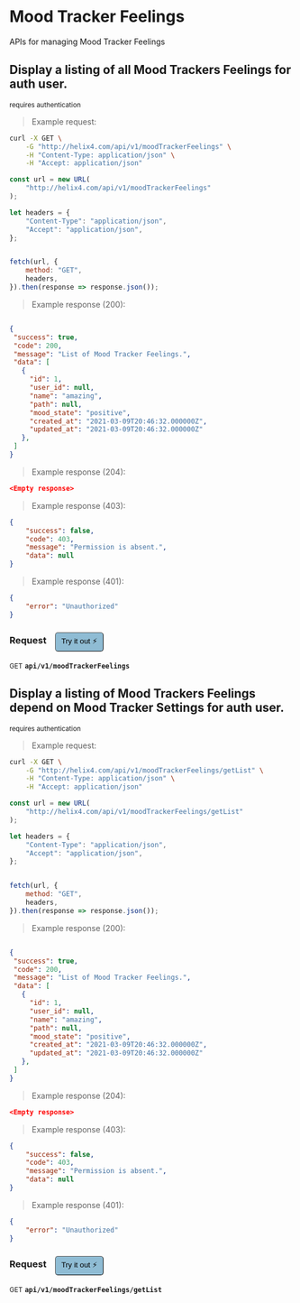 # Mood Tracker Feelings

APIs for managing Mood Tracker Feelings

## Display a listing of all Mood Trackers Feelings for auth user.

<small class="badge badge-darkred">requires authentication</small>



> Example request:

```bash
curl -X GET \
    -G "http://helix4.com/api/v1/moodTrackerFeelings" \
    -H "Content-Type: application/json" \
    -H "Accept: application/json"
```

```javascript
const url = new URL(
    "http://helix4.com/api/v1/moodTrackerFeelings"
);

let headers = {
    "Content-Type": "application/json",
    "Accept": "application/json",
};


fetch(url, {
    method: "GET",
    headers,
}).then(response => response.json());
```


> Example response (200):

```json

{
 "success": true,
 "code": 200,
 "message": "List of Mood Tracker Feelings.",
 "data": [
   {
     "id": 1,
     "user_id": null,
     "name": "amazing",
     "path": null,
     "mood_state": "positive",
     "created_at": "2021-03-09T20:46:32.000000Z",
     "updated_at": "2021-03-09T20:46:32.000000Z"
   },
 ]
}
```
> Example response (204):

```json
<Empty response>
```
> Example response (403):

```json
{
    "success": false,
    "code": 403,
    "message": "Permission is absent.",
    "data": null
}
```
> Example response (401):

```json
{
    "error": "Unauthorized"
}
```
<div id="execution-results-GETapi-v1-moodTrackerFeelings" hidden>
    <blockquote>Received response<span id="execution-response-status-GETapi-v1-moodTrackerFeelings"></span>:</blockquote>
    <pre class="json"><code id="execution-response-content-GETapi-v1-moodTrackerFeelings"></code></pre>
</div>
<div id="execution-error-GETapi-v1-moodTrackerFeelings" hidden>
    <blockquote>Request failed with error:</blockquote>
    <pre><code id="execution-error-message-GETapi-v1-moodTrackerFeelings"></code></pre>
</div>
<form id="form-GETapi-v1-moodTrackerFeelings" data-method="GET" data-path="api/v1/moodTrackerFeelings" data-authed="1" data-hasfiles="0" data-headers='{"Content-Type":"application\/json","Accept":"application\/json"}' onsubmit="event.preventDefault(); executeTryOut('GETapi-v1-moodTrackerFeelings', this);">
<h3>
    Request&nbsp;&nbsp;&nbsp;
        <button type="button" style="background-color: #8fbcd4; padding: 5px 10px; border-radius: 5px; border-width: thin;" id="btn-tryout-GETapi-v1-moodTrackerFeelings" onclick="tryItOut('GETapi-v1-moodTrackerFeelings');">Try it out ⚡</button>
    <button type="button" style="background-color: #c97a7e; padding: 5px 10px; border-radius: 5px; border-width: thin;" id="btn-canceltryout-GETapi-v1-moodTrackerFeelings" onclick="cancelTryOut('GETapi-v1-moodTrackerFeelings');" hidden>Cancel</button>&nbsp;&nbsp;
    <button type="submit" style="background-color: #6ac174; padding: 5px 10px; border-radius: 5px; border-width: thin;" id="btn-executetryout-GETapi-v1-moodTrackerFeelings" hidden>Send Request 💥</button>
    </h3>
<p>
<small class="badge badge-green">GET</small>
 <b><code>api/v1/moodTrackerFeelings</code></b>
</p>
<p>
<label id="auth-GETapi-v1-moodTrackerFeelings" hidden>Authorization header: <b><code>Bearer </code></b><input type="text" name="Authorization" data-prefix="Bearer " data-endpoint="GETapi-v1-moodTrackerFeelings" data-component="header"></label>
</p>
</form>


## Display a listing of Mood Trackers Feelings depend on Mood Tracker Settings for auth user.

<small class="badge badge-darkred">requires authentication</small>



> Example request:

```bash
curl -X GET \
    -G "http://helix4.com/api/v1/moodTrackerFeelings/getList" \
    -H "Content-Type: application/json" \
    -H "Accept: application/json"
```

```javascript
const url = new URL(
    "http://helix4.com/api/v1/moodTrackerFeelings/getList"
);

let headers = {
    "Content-Type": "application/json",
    "Accept": "application/json",
};


fetch(url, {
    method: "GET",
    headers,
}).then(response => response.json());
```


> Example response (200):

```json

{
 "success": true,
 "code": 200,
 "message": "List of Mood Tracker Feelings.",
 "data": [
   {
     "id": 1,
     "user_id": null,
     "name": "amazing",
     "path": null,
     "mood_state": "positive",
     "created_at": "2021-03-09T20:46:32.000000Z",
     "updated_at": "2021-03-09T20:46:32.000000Z"
   },
 ]
}
```
> Example response (204):

```json
<Empty response>
```
> Example response (403):

```json
{
    "success": false,
    "code": 403,
    "message": "Permission is absent.",
    "data": null
}
```
> Example response (401):

```json
{
    "error": "Unauthorized"
}
```
<div id="execution-results-GETapi-v1-moodTrackerFeelings-getList" hidden>
    <blockquote>Received response<span id="execution-response-status-GETapi-v1-moodTrackerFeelings-getList"></span>:</blockquote>
    <pre class="json"><code id="execution-response-content-GETapi-v1-moodTrackerFeelings-getList"></code></pre>
</div>
<div id="execution-error-GETapi-v1-moodTrackerFeelings-getList" hidden>
    <blockquote>Request failed with error:</blockquote>
    <pre><code id="execution-error-message-GETapi-v1-moodTrackerFeelings-getList"></code></pre>
</div>
<form id="form-GETapi-v1-moodTrackerFeelings-getList" data-method="GET" data-path="api/v1/moodTrackerFeelings/getList" data-authed="1" data-hasfiles="0" data-headers='{"Content-Type":"application\/json","Accept":"application\/json"}' onsubmit="event.preventDefault(); executeTryOut('GETapi-v1-moodTrackerFeelings-getList', this);">
<h3>
    Request&nbsp;&nbsp;&nbsp;
        <button type="button" style="background-color: #8fbcd4; padding: 5px 10px; border-radius: 5px; border-width: thin;" id="btn-tryout-GETapi-v1-moodTrackerFeelings-getList" onclick="tryItOut('GETapi-v1-moodTrackerFeelings-getList');">Try it out ⚡</button>
    <button type="button" style="background-color: #c97a7e; padding: 5px 10px; border-radius: 5px; border-width: thin;" id="btn-canceltryout-GETapi-v1-moodTrackerFeelings-getList" onclick="cancelTryOut('GETapi-v1-moodTrackerFeelings-getList');" hidden>Cancel</button>&nbsp;&nbsp;
    <button type="submit" style="background-color: #6ac174; padding: 5px 10px; border-radius: 5px; border-width: thin;" id="btn-executetryout-GETapi-v1-moodTrackerFeelings-getList" hidden>Send Request 💥</button>
    </h3>
<p>
<small class="badge badge-green">GET</small>
 <b><code>api/v1/moodTrackerFeelings/getList</code></b>
</p>
<p>
<label id="auth-GETapi-v1-moodTrackerFeelings-getList" hidden>Authorization header: <b><code>Bearer </code></b><input type="text" name="Authorization" data-prefix="Bearer " data-endpoint="GETapi-v1-moodTrackerFeelings-getList" data-component="header"></label>
</p>
</form>



